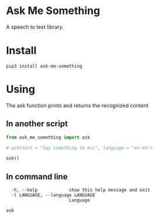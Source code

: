 # Ask Me Something
A speech to text library.
# Install
```
pip3 install ask-me-something
```
# Using
The ask function prints and returns the recognized content
## In another script
```python
from ask_me_something import ask

# ask(text = "Say something to mic", language = "en-en")

ask()
```
## In command line
```console
  -h, --help            show this help message and exit
  -l LANGUAGE, --language LANGUAGE
                        Language
```

```console
ask
```